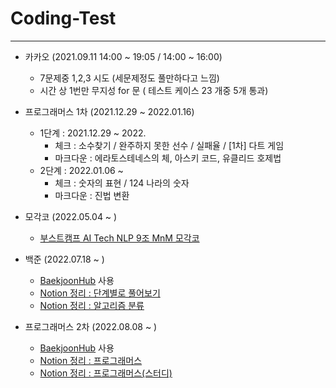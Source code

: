 # Coding-Test
---
- 카카오 (2021.09.11 14:00 ~ 19:05 / 14:00 ~ 16:00)
  - 7문제중 1,2,3 시도 (세문제정도 풀만하다고 느낌)
  - 시간 상 1번만 무지성 for 문 ( 테스트 케이스 23 개중 5개 통과)
 
- 프로그래머스 1차 (2021.12.29 ~ 2022.01.16)
  - 1단계 : 2021.12.29 ~ 2022.
    - 체크 : 소수찾기 / 완주하지 못한 선수 / 실패율 / [1차] 다트 게임
    - 마크다운 : 에라토스테네스의 체, 아스키 코드, 유클리드 호제법
  - 2단계 : 2022.01.06 ~ 
    - 체크 : 숫자의 표현 / 124 나라의 숫자
    - 마크다운 : 진법 변환
- 모각코 (2022.05.04 ~ )
  - [부스트캠프 AI Tech NLP 9조 MnM 모각코](https://colorful-bug-b35.notion.site/1953015175004297a9c294229d3990c4)
- 백준 (2022.07.18 ~ )
  - [BaekjoonHub](https://github.com/BaekjoonHub/BaekjoonHub) 사용
  - [Notion 정리 : 단계별로 풀어보기](https://jaehahk.notion.site/fffde2327cd742518cb14846179aeb3b)
  - [Notion 정리 : 알고리즘 분류](https://jaehahk.notion.site/db4af67ca7794783860cef54116aed3c)
- 프로그래머스 2차 (2022.08.08 ~ )
  - [BaekjoonHub](https://github.com/BaekjoonHub/BaekjoonHub) 사용
  - [Notion 정리 : 프로그래머스](https://jaehahk.notion.site/d62d0174e06e4710b8f1a1ee7005931f)
  - [Notion 정리 : 프로그래머스(스터디)](https://jaehahk.notion.site/bae0793f738341fc933e3865f84598ae)
